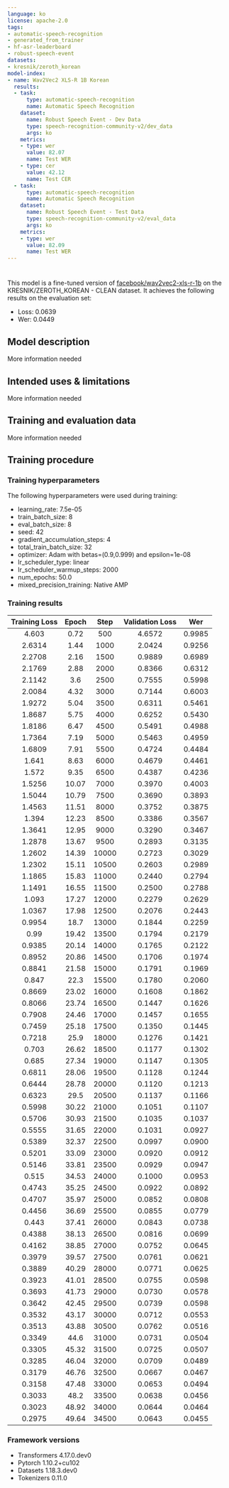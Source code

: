 ```yaml
---
language: ko
license: apache-2.0
tags:
- automatic-speech-recognition
- generated_from_trainer
- hf-asr-leaderboard
- robust-speech-event
datasets:
- kresnik/zeroth_korean
model-index:
- name: Wav2Vec2 XLS-R 1B Korean
  results:
  - task:
      type: automatic-speech-recognition
      name: Automatic Speech Recognition
    dataset:
      name: Robust Speech Event - Dev Data
      type: speech-recognition-community-v2/dev_data
      args: ko
    metrics:
    - type: wer
      value: 82.07
      name: Test WER
    - type: cer
      value: 42.12
      name: Test CER
  - task:
      type: automatic-speech-recognition
      name: Automatic Speech Recognition
    dataset:
      name: Robust Speech Event - Test Data
      type: speech-recognition-community-v2/eval_data
      args: ko
    metrics:
    - type: wer
      value: 82.09
      name: Test WER
---
```


<!-- This model card has been generated automatically according to the information the Trainer had access to. You
should probably proofread and complete it, then remove this comment. -->

# 

This model is a fine-tuned version of [facebook/wav2vec2-xls-r-1b](https://huggingface.co/facebook/wav2vec2-xls-r-1b) on the KRESNIK/ZEROTH_KOREAN - CLEAN dataset.
It achieves the following results on the evaluation set:
- Loss: 0.0639
- Wer: 0.0449

## Model description

More information needed

## Intended uses & limitations

More information needed

## Training and evaluation data

More information needed

## Training procedure

### Training hyperparameters

The following hyperparameters were used during training:
- learning_rate: 7.5e-05
- train_batch_size: 8
- eval_batch_size: 8
- seed: 42
- gradient_accumulation_steps: 4
- total_train_batch_size: 32
- optimizer: Adam with betas=(0.9,0.999) and epsilon=1e-08
- lr_scheduler_type: linear
- lr_scheduler_warmup_steps: 2000
- num_epochs: 50.0
- mixed_precision_training: Native AMP

### Training results

| Training Loss | Epoch | Step  | Validation Loss | Wer    |
|:-------------:|:-----:|:-----:|:---------------:|:------:|
| 4.603         | 0.72  | 500   | 4.6572          | 0.9985 |
| 2.6314        | 1.44  | 1000  | 2.0424          | 0.9256 |
| 2.2708        | 2.16  | 1500  | 0.9889          | 0.6989 |
| 2.1769        | 2.88  | 2000  | 0.8366          | 0.6312 |
| 2.1142        | 3.6   | 2500  | 0.7555          | 0.5998 |
| 2.0084        | 4.32  | 3000  | 0.7144          | 0.6003 |
| 1.9272        | 5.04  | 3500  | 0.6311          | 0.5461 |
| 1.8687        | 5.75  | 4000  | 0.6252          | 0.5430 |
| 1.8186        | 6.47  | 4500  | 0.5491          | 0.4988 |
| 1.7364        | 7.19  | 5000  | 0.5463          | 0.4959 |
| 1.6809        | 7.91  | 5500  | 0.4724          | 0.4484 |
| 1.641         | 8.63  | 6000  | 0.4679          | 0.4461 |
| 1.572         | 9.35  | 6500  | 0.4387          | 0.4236 |
| 1.5256        | 10.07 | 7000  | 0.3970          | 0.4003 |
| 1.5044        | 10.79 | 7500  | 0.3690          | 0.3893 |
| 1.4563        | 11.51 | 8000  | 0.3752          | 0.3875 |
| 1.394         | 12.23 | 8500  | 0.3386          | 0.3567 |
| 1.3641        | 12.95 | 9000  | 0.3290          | 0.3467 |
| 1.2878        | 13.67 | 9500  | 0.2893          | 0.3135 |
| 1.2602        | 14.39 | 10000 | 0.2723          | 0.3029 |
| 1.2302        | 15.11 | 10500 | 0.2603          | 0.2989 |
| 1.1865        | 15.83 | 11000 | 0.2440          | 0.2794 |
| 1.1491        | 16.55 | 11500 | 0.2500          | 0.2788 |
| 1.093         | 17.27 | 12000 | 0.2279          | 0.2629 |
| 1.0367        | 17.98 | 12500 | 0.2076          | 0.2443 |
| 0.9954        | 18.7  | 13000 | 0.1844          | 0.2259 |
| 0.99          | 19.42 | 13500 | 0.1794          | 0.2179 |
| 0.9385        | 20.14 | 14000 | 0.1765          | 0.2122 |
| 0.8952        | 20.86 | 14500 | 0.1706          | 0.1974 |
| 0.8841        | 21.58 | 15000 | 0.1791          | 0.1969 |
| 0.847         | 22.3  | 15500 | 0.1780          | 0.2060 |
| 0.8669        | 23.02 | 16000 | 0.1608          | 0.1862 |
| 0.8066        | 23.74 | 16500 | 0.1447          | 0.1626 |
| 0.7908        | 24.46 | 17000 | 0.1457          | 0.1655 |
| 0.7459        | 25.18 | 17500 | 0.1350          | 0.1445 |
| 0.7218        | 25.9  | 18000 | 0.1276          | 0.1421 |
| 0.703         | 26.62 | 18500 | 0.1177          | 0.1302 |
| 0.685         | 27.34 | 19000 | 0.1147          | 0.1305 |
| 0.6811        | 28.06 | 19500 | 0.1128          | 0.1244 |
| 0.6444        | 28.78 | 20000 | 0.1120          | 0.1213 |
| 0.6323        | 29.5  | 20500 | 0.1137          | 0.1166 |
| 0.5998        | 30.22 | 21000 | 0.1051          | 0.1107 |
| 0.5706        | 30.93 | 21500 | 0.1035          | 0.1037 |
| 0.5555        | 31.65 | 22000 | 0.1031          | 0.0927 |
| 0.5389        | 32.37 | 22500 | 0.0997          | 0.0900 |
| 0.5201        | 33.09 | 23000 | 0.0920          | 0.0912 |
| 0.5146        | 33.81 | 23500 | 0.0929          | 0.0947 |
| 0.515         | 34.53 | 24000 | 0.1000          | 0.0953 |
| 0.4743        | 35.25 | 24500 | 0.0922          | 0.0892 |
| 0.4707        | 35.97 | 25000 | 0.0852          | 0.0808 |
| 0.4456        | 36.69 | 25500 | 0.0855          | 0.0779 |
| 0.443         | 37.41 | 26000 | 0.0843          | 0.0738 |
| 0.4388        | 38.13 | 26500 | 0.0816          | 0.0699 |
| 0.4162        | 38.85 | 27000 | 0.0752          | 0.0645 |
| 0.3979        | 39.57 | 27500 | 0.0761          | 0.0621 |
| 0.3889        | 40.29 | 28000 | 0.0771          | 0.0625 |
| 0.3923        | 41.01 | 28500 | 0.0755          | 0.0598 |
| 0.3693        | 41.73 | 29000 | 0.0730          | 0.0578 |
| 0.3642        | 42.45 | 29500 | 0.0739          | 0.0598 |
| 0.3532        | 43.17 | 30000 | 0.0712          | 0.0553 |
| 0.3513        | 43.88 | 30500 | 0.0762          | 0.0516 |
| 0.3349        | 44.6  | 31000 | 0.0731          | 0.0504 |
| 0.3305        | 45.32 | 31500 | 0.0725          | 0.0507 |
| 0.3285        | 46.04 | 32000 | 0.0709          | 0.0489 |
| 0.3179        | 46.76 | 32500 | 0.0667          | 0.0467 |
| 0.3158        | 47.48 | 33000 | 0.0653          | 0.0494 |
| 0.3033        | 48.2  | 33500 | 0.0638          | 0.0456 |
| 0.3023        | 48.92 | 34000 | 0.0644          | 0.0464 |
| 0.2975        | 49.64 | 34500 | 0.0643          | 0.0455 |


### Framework versions

- Transformers 4.17.0.dev0
- Pytorch 1.10.2+cu102
- Datasets 1.18.3.dev0
- Tokenizers 0.11.0
